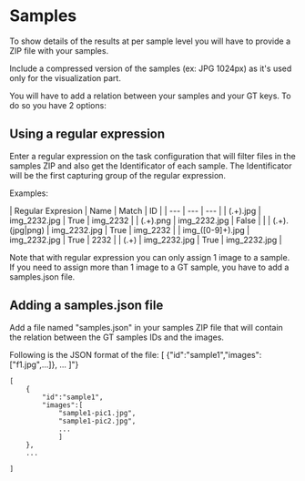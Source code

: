 # Samples
To show details of the results at per sample level you will have to provide a ZIP file with your samples.

Include a compressed version of the samples (ex: JPG 1024px) as it's used only for the visualization part.

You will have to add a relation between your samples and your GT keys.
To do so you have 2 options:

## Using a regular expression
Enter a regular expression on the task configuration that will filter files in the samples ZIP and also get the Identificator of each sample.
The Identificator will be the first capturing group of the regular expression.

Examples:

| Regular Expresion | Name | Match | ID |
| --- | --- | --- |
| (.+).jpg | img_2232.jpg | True | img_2232 |
| (.+).png | img_2232.jpg | False |  |
| (.+).(jpg|png) | img_2232.jpg | True | img_2232 |
| img_([0-9]+).jpg | img_2232.jpg | True | 2232 |
| (.+) | img_2232.jpg | True | img_2232.jpg |


Note that with regular expression you can only assign 1 image to a sample. If you need to assign more than 1 image to a GT sample, you have to add a samples.json file.


## Adding a samples.json file
Add a file named "samples.json" in your samples ZIP file that will contain the relation between the GT samples IDs and the images.

Following is the JSON format of the file: [ {\"id\":\"sample1\",\"images\":[\"f1.jpg\",...]}, ... ]"}


```
[ 
    {
        "id":"sample1",
        "images":[ 
            "sample1-pic1.jpg",
            "sample1-pic2.jpg",
            ...
            ]
    },
    ...

]
```
